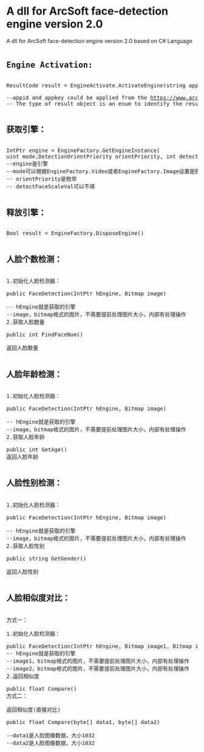<h1>A dll for ArcSoft face-detection engine version 2.0</h1>



<p>A dll for ArcSoft face-detection engine version 2.0 based on C# Language</p>

<pre>
<h2>Engine Activation:</h2>
ResultCode result = EngineActivate.ActivateEngine(string appId, string appKey)

--appid and appkey could be applied from the <a href="https://www.arcsoft.com.cn/">https://www.arcsoft.com.cn/</a>
-- The type of result object is an enum to identify the result
</pre>

<pre>
<h2>获取引擎：</h2>
IntPtr engine = EngineFactory.GetEngineInstance(
uint mode,DetectionOrientPriority orientPriority, int detectFaceScaleVal = 12)
--engine是引擎
--mode可以根据EngineFactory.Video或者EngineFactory.Image设置是图像还是视频，目前只支持图像。
-- orientPriority是枚举
-- detectFaceScaleVal可以不填
</pre>

<pre>
<h2>释放引擎：</h2>
Bool result = EngineFactory.DisposeEngine()
</pre>

<pre>
<h2>人脸个数检测：</h2>
1.初始化人脸检测器：

public FaceDetection(IntPtr hEngine, Bitmap image)

-- hEngine就是获取的引擎
--image，bitmap格式的图片，不需要提前处理图片大小，内部有处理操作
2.获取人脸数量

public int FindFaceNum()

返回人脸数量
</pre>

<pre>
<h2>人脸年龄检测：</h2>
1.初始化人脸检测器：

public FaceDetection(IntPtr hEngine, Bitmap image)

-- hEngine就是获取的引擎
--image，bitmap格式的图片，不需要提前处理图片大小，内部有处理操作
2.获取人脸年龄

public int GetAge()
返回人脸年龄
</pre>

<pre>
<h2>人脸性别检测：</h2>
1.初始化人脸检测器：

public FaceDetection(IntPtr hEngine, Bitmap image)

-- hEngine就是获取的引擎
--image，bitmap格式的图片，不需要提前处理图片大小，内部有处理操作
2.获取人脸性别

public string GetGender()

返回人脸性别
</pre>

<pre>
<h2>人脸相似度对比：</h2>
方式一：

1.初始化人脸检测器：

public FaceDetection(IntPtr hEngine, Bitmap image1, Bitmap image2)
-- hEngine就是获取的引擎
--image1，bitmap格式的图片，不需要提前处理图片大小，内部有处理操作
--image2，bitmap格式的图片，不需要提前处理图片大小，内部有处理操作
2.返回相似度

public float Compare()
方式二：

返回相似度(直接对比)

public float Compare(byte[] data1, byte[] data2)

--data1是人脸图像数据，大小1032
--data2是人脸图像数据，大小1032
</pre>
